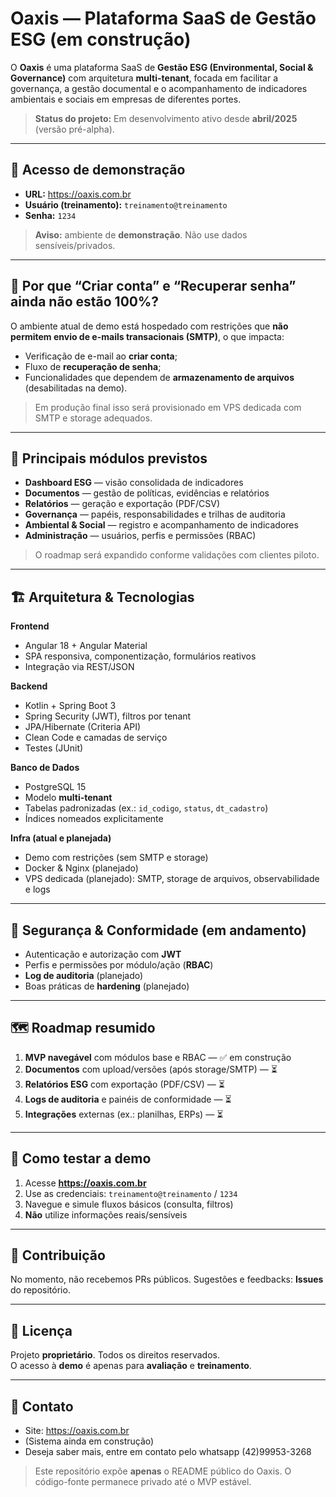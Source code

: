# Oaxis — Plataforma SaaS de Gestão ESG (em construção)

O **Oaxis** é uma plataforma SaaS de **Gestão ESG (Environmental, Social & Governance)** com arquitetura **multi-tenant**, focada em facilitar a governança, a gestão documental e o acompanhamento de indicadores ambientais e sociais em empresas de diferentes portes.

> **Status do projeto:** Em desenvolvimento ativo desde **abril/2025** (versão pré-alpha).

---

## 🔗 Acesso de demonstração

- **URL:** https://oaxis.com.br  
- **Usuário (treinamento):** `treinamento@treinamento`  
- **Senha:** `1234`

> **Aviso:** ambiente de **demonstração**. Não use dados sensíveis/privados.

---

## 🚧 Por que “Criar conta” e “Recuperar senha” ainda não estão 100%?

O ambiente atual de demo está hospedado com restrições que **não permitem envio de e-mails transacionais (SMTP)**, o que impacta:
- Verificação de e-mail ao **criar conta**;
- Fluxo de **recuperação de senha**;
- Funcionalidades que dependem de **armazenamento de arquivos** (desabilitadas na demo).

> Em produção final isso será provisionado em VPS dedicada com SMTP e storage adequados.

---

## 🧩 Principais módulos previstos

- **Dashboard ESG** — visão consolidada de indicadores  
- **Documentos** — gestão de políticas, evidências e relatórios  
- **Relatórios** — geração e exportação (PDF/CSV)  
- **Governança** — papéis, responsabilidades e trilhas de auditoria  
- **Ambiental & Social** — registro e acompanhamento de indicadores  
- **Administração** — usuários, perfis e permissões (RBAC)

> O roadmap será expandido conforme validações com clientes piloto.

---

## 🏗️ Arquitetura & Tecnologias

**Frontend**
- Angular 18 + Angular Material  
- SPA responsiva, componentização, formulários reativos  
- Integração via REST/JSON

**Backend**
- Kotlin + Spring Boot 3  
- Spring Security (JWT), filtros por tenant  
- JPA/Hibernate (Criteria API)  
- Clean Code e camadas de serviço  
- Testes (JUnit)

**Banco de Dados**
- PostgreSQL 15  
- Modelo **multi-tenant**  
- Tabelas padronizadas (ex.: `id_codigo`, `status`, `dt_cadastro`)  
- Índices nomeados explicitamente

**Infra (atual e planejada)**
- Demo com restrições (sem SMTP e storage)  
- Docker & Nginx (planejado)  
- VPS dedicada (planejado): SMTP, storage de arquivos, observabilidade e logs

---

## 🔐 Segurança & Conformidade (em andamento)

- Autenticação e autorização com **JWT**  
- Perfis e permissões por módulo/ação (**RBAC**)  
- **Log de auditoria** (planejado)  
- Boas práticas de **hardening** (planejado)

---

## 🗺️ Roadmap resumido

1. **MVP navegável** com módulos base e RBAC — ✅ em construção  
2. **Documentos** com upload/versões (após storage/SMTP) — ⏳  
3. **Relatórios ESG** com exportação (PDF/CSV) — ⏳  
4. **Logs de auditoria** e painéis de conformidade — ⏳  
5. **Integrações** externas (ex.: planilhas, ERPs) — ⏳

---

## 🧪 Como testar a demo

1. Acesse **https://oaxis.com.br**  
2. Use as credenciais: `treinamento@treinamento` / `1234`  
3. Navegue e simule fluxos básicos (consulta, filtros)  
4. **Não** utilize informações reais/sensíveis

---

## 🤝 Contribuição

No momento, não recebemos PRs públicos. Sugestões e feedbacks: **Issues** do repositório.

---

## 📝 Licença

Projeto **proprietário**. Todos os direitos reservados.  
O acesso à **demo** é apenas para **avaliação** e **treinamento**.

---

## 📣 Contato

- Site: https://oaxis.com.br  
- (Sistema ainda em construção)
- Deseja saber mais, entre em contato pelo whatsapp (42)99953-3268

> Este repositório expõe **apenas** o README público do Oaxis. O código-fonte permanece privado até o MVP estável.
